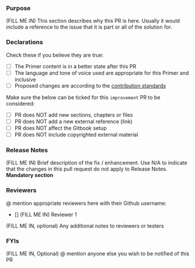 ### Purpose

(FILL ME IN) This section describes why this PR is here. Usually it would include a reference to the issue that it is part or all of the solution for.

### Declarations

Check these if you believe they are true:

- [ ] The Primer content is in a better state after this PR
- [ ] The language and tone of voice used are appropriate for this Primer and inclusive
- [ ] Proposed changes are according to the [contribution standards](https://github.com/DynamoDS/GenerativePrimer/blob/master/CONTRIBUTING.md)

Make sure the below can be ticked for this `improvement` PR to be considered:

- [ ] PR does NOT add new sections, chapters or files
- [ ] PR does NOT add a new external reference (link)
- [ ] PR does NOT affect the Gitbook setup
- [ ] PR does NOT include copyrighted external material

### Release Notes

(FILL ME IN) Brief description of the fix / enhancement. Use N/A to indicate that the changes in this pull request do not apply to Release Notes. **Mandatory section**

### Reviewers

@ mention appropriate reviewers here with their Github username:

- [] (FILL ME IN) Reviewer 1

(FILL ME IN, optional) Any additional notes to reviewers or testers

### FYIs

(FILL ME IN, Optional) @ mention anyone else you wish to be notified of this PR
